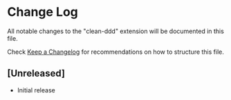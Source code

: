 # Change Log

All notable changes to the "clean-ddd" extension will be documented in this file.

Check [Keep a Changelog](http://keepachangelog.com/) for recommendations on how to structure this file.

## [Unreleased]

- Initial release
